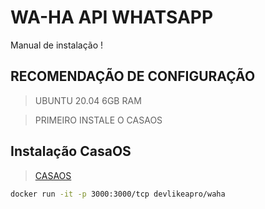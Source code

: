 # WA-HA API WHATSAPP
Manual de instalação !

## RECOMENDAÇÃO DE CONFIGURAÇÃO
> UBUNTU 20.04
> 6GB RAM

> PRIMEIRO INSTALE O CASAOS

## Instalação CasaOS
> [CASAOS](https://github.com/meugestor/Tutoriais/blob/cd2a548c42141a9828f1ed0fedc85cd41580b7e2/casaos.md)


```bash
docker run -it -p 3000:3000/tcp devlikeapro/waha
```
